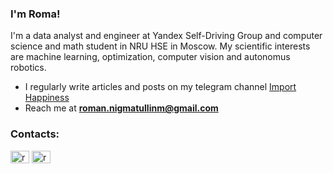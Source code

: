 <h3 align="left">I'm Roma!</h3>

I'm a data analyst and engineer at Yandex Self-Driving Group and computer science and math student in NRU HSE in Moscow.
My scientific interests are machine learning, optimization, computer vision and autonomus robotics. 
- I regularly write articles and posts on my telegram channel [Import Happiness](https://t.me/import_happiness)
- Reach me at **roman.nigmatullinm@gmail.com**


<h3 align="left">Contacts:</h3>
<p align="left">
<a href="https://linkedin.com/in/rmnigm" target="blank"><img align="center" src="https://raw.githubusercontent.com/rahuldkjain/github-profile-readme-generator/master/src/images/icons/Social/linked-in-alt.svg" alt="rmnigm" height="20" width="30" /></a>
<a href="https://www.leetcode.com/rmnigm" target="blank"><img align="center" src="https://raw.githubusercontent.com/rahuldkjain/github-profile-readme-generator/master/src/images/icons/Social/leet-code.svg" alt="rmnigm" height="20" width="30" /></a>
</p>

